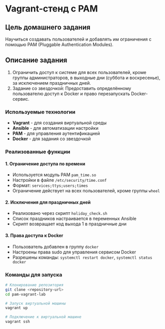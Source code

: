 # Vagrant-стенд с PAM

## Цель домашнего задания
Научиться создавать пользователей и добавлять им ограничения с помощью PAM (Pluggable Authentication Modules).

## Описание задания
1. Ограничить доступ к системе для всех пользователей, кроме группы администраторов, в выходные дни (суббота и воскресенье), за исключением праздничных дней.
2. Задание со звездочкой: Предоставить определённому пользователю доступ к Docker и право перезапускать Docker-сервис.


### Используемые технологии
- **Vagrant** - для создания виртуальной среды
- **Ansible** - для автоматизации настройки
- **PAM** - для управления аутентификацией
- **Docker** - для задания со звездочкой

### Реализованные функции

#### 1. Ограничение доступа по времени
- Используется модуль PAM `pam_time.so`
- Настройки в файле `/etc/security/time.conf`
- Формат: `services;ttys;users;times`
- Ограничение действует на всех пользователей, кроме группы `wheel`

#### 2. Исключения для праздничных дней
- Реализовано через скрипт `holiday_check.sh`
- Список праздников настраивается в переменных Ansible
- Скрипт возвращает код выхода 1 в праздничные дни

#### 3. Права доступа к Docker
- Пользователь добавлен в группу `docker`
- Настроены права sudo для управления сервисом Docker
- Разрешены команды: `systemctl restart docker`, `systemctl status docker`

### Команды для запуска

```bash
# Клонирование репозитория
git clone <repository-url>
cd pam-vagrant-lab

# Запуск виртуальной машины
vagrant up

# Подключение к виртуальной машине
vagrant ssh
